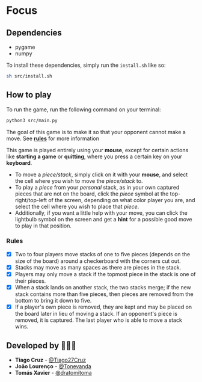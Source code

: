 # Focus 

## Dependencies

- pygame
- numpy

To install these dependencies, simply run the `install.sh` like so:

```sh
sh src/install.sh
```

## How to play

To run the game, run the following command on your terminal:

```sh
python3 src/main.py
```

The goal of this game is to make it so that your opponent cannot make a move.
See **[rules](#rules)** for more information

This game is played entirely using your **mouse**, except for certain actions like **starting a game** or **quitting**, where you press a certain key on your **keyboard**.

- To move a *piece/stack*, simply click on it with your **mouse**, and select the cell where you wish to move the *piece/stack* to.
- To play a *piece* from your *personal* stack, as in your own captured pieces that are not on the board, click the *piece* symbol at the top-right/top-left of the screen, depending on what color player you are, and select the cell where you wish to place that *piece*.
- Additionally, if you want a little help with your move, you can click the lightbulb symbol on the screen and get a **hint** for a possible good move to play in that position.

### Rules

- [x] Two to four players move stacks of one to five pieces (depends on the size of the board) around a checkerboard with the corners cut out.
- [x] Stacks may move as many spaces as there are pieces in the stack. 
- [x] Players may only move a stack if the topmost piece in the stack is one of their pieces. 
- [x] When a stack lands on another stack, the two stacks merge; if the new stack contains more than five pieces, then pieces are removed from the bottom to bring it down to five. 
- [x] If a player's own piece is removed, they are kept and may be placed on the board later in lieu of moving a stack. If an opponent's piece is removed, it is captured. The last player who is able to move a stack wins.

## Developed by 🧑🏻‍💻

- **Tiago Cruz** - [@Tiago27Cruz](https://www.github.com/Tiago27Cruz)
- **João Lourenço** - [@Tonevanda](https://www.github.com/Tonevanda)
- **Tomás Xavier** - [@dratomitoma](https://www.github.com/dratomitoma)